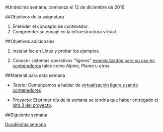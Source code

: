 #Undécima semana, comienza el 12 de diciembre de 2016


##Objetivos de la asignatura

1. Entender el concepto de contenedor.
2. Comprender su encaje en la infraestructura virtual. 

##Objetivos adicionales

1. Instalar lxc en Linux y probar los ejemplos.

2. Conocer sistemas operativos "ligeros"
   [especializados para su uso en contenedores](http://linuxbsdos.com/2015/04/04/6-operating-systems-designed-just-for-docker-and-other-container-runtimes/) tales como Alpine, Plamo u otros. 


##Material para esta semana

* *Teoría*: Comenzamos a hablar de [virtualización ligera usando contenedores](http://jj.github.io/CC/documentos/temas/Contenedores)

* *Proyecto*: El primer día de la semana se tendría que haber entregado el [hito 3 del proyecto](http://jj.github.io/CC/documentos/proyecto/3.Orquestacion). 

##Siguiente semana

[Duodécima semana](12-semana.md)
